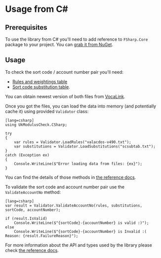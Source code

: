 # Usage from C#

## Prerequisites

To use the library from C# you'll need to add reference to `FSharp.Core` package to your project. You can [grab it from NuGet](https://www.nuget.org/packages/FSharp.Core).

## Usage

To check the sort code / account number pair you'll need:

* [Rules and weightings table](https://www.vocalink.com/media/3003/valacdos-v490.txt)
* [Sort code substitution table](https://www.vocalink.com/media/1517/scsubtab.txt).

You can obtain newest version of both files from [VocaLink](https://www.vocalink.com/customer-support/modulus-checking/).

Once you got the files, you can load the data into memory (and potentially cache it) using provided `Validator` class:

    [lang=csharp]
    using UkModulusCheck.CSharp;

    try
    {
        var rules = Validator.LoadRules("valacdos-v490.txt");
        var substitutions = Validator.LoadSubstitutions("scsubtab.txt");
    }
    catch (Exception ex)
    {
        Console.WriteLine($"Error loading data from files: {ex}");
    }

You can find the details of those methods in [the reference docs](reference/ukmoduluscheck-csharp-validator.html).

To validate the sort code and account number pair use the `ValidateAccountNo` method:

    [lang=csharp]
    var result = Validator.ValidateAccountNo(rules, substitutions, sortCode, accountNumber);

    if (result.IsValid)
        Console.WriteLine($"{sortCode}-{accountNumber} is valid :)");
    else
        Console.WriteLine($"{sortCode}-{accountNumber} is Invalid :( Reason: {result.FailureReason}");

For more information about the API and types used by the library please check [the reference docs](reference/index.html).

